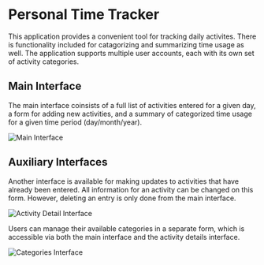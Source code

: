 # Personal Time Tracker
This application provides a convenient tool for tracking daily activites.  There is functionality included for catagorizing and summarizing time usage as well. The application supports multiple user accounts, each with its own set of activity categories.

## Main Interface
The main interface coinsists of a full list of activities entered for a given day, a form for adding new activities, and a summary of categorized time usage for a given time period (day/month/year).

![Main Interface](https://brodyf42.github.io/images/PersonalTimeTracker/PersonalTimeTracker_overview.png)

## Auxiliary Interfaces
Another interface is available for making updates to activities that have already been entered. All information for an activity can be changed on this form. However, deleting an entry is only done from the main interface.

![Activity Detail Interface](https://brodyf42.github.io/images/PersonalTimeTracker/PersonalTimeTracker_entry_detail.png)

Users can manage their available categories in a separate form, which is accessible via both the main interface and the activity details interface.

![Categories Interface](https://brodyf42.github.io/images/PersonalTimeTracker/PersonalTimeTracker_categories.png)
